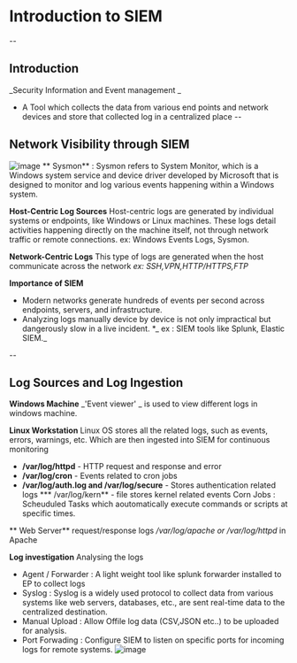 
# Introduction to SIEM

--
## Introduction
_Security Information and Event management _
* A Tool which collects the data from various end points and network devices and store that collected log in a centralized place
 --
 ## Network Visibility through SIEM 
  ![image](https://github.com/user-attachments/assets/0d7fcad2-095e-4bcb-8303-8c20f7211dff)
** Sysmon** : Sysmon refers to System Monitor, which is a Windows system service and device driver developed by Microsoft that is designed to monitor and log various events happening within a Windows system.

**Host-Centric Log Sources** 
Host-centric logs are generated by individual systems or endpoints, like Windows or Linux machines. These logs detail activities happening directly on the machine itself, not through network traffic or remote connections.
ex: Windows Events Logs, Sysmon.

**Network-Centric Logs**
This type of logs are generated when the host communicate across the network
_ex: SSH,VPN,HTTP/HTTPS,FTP_

**Importance of SIEM**
* Modern networks generate hundreds of events per second across endpoints, servers, and infrastructure.
* Analyzing logs manually device by device is not only impractical but dangerously slow in a live incident.
*_ ex : SIEM tools like Splunk, Elastic SIEM._

--
## Log Sources and Log Ingestion

**Windows Machine**
_'Event viewer' _ is used to view different logs in windows machine.


**Linux Workstation**
Linux OS stores all the related logs, such as events, errors, warnings, etc. Which are then ingested into SIEM for continuous monitoring

* **/var/log/httpd** - HTTP request and response and error
* **/var/log/cron** - Events related to cron jobs
* **/var/log/auth.log and /var/log/secure** - Stores authentication related logs
*** /var/log/kern** - file stores kernel related events
  Corn Jobs : Scheuduled Tasks which aoutomatically execute commands or scripts at specific times.

 ** Web Server**
 request/response logs 
 _/var/log/apache or /var/log/httpd_ in Apache

 **Log investigation**
 Analysing the logs
 * Agent / Forwarder : A light weight tool like splunk forwarder installed to EP to collect logs
 * Syslog : Syslog is a widely used protocol to collect data from various systems like web servers, databases, etc., are sent real-time data to the centralized destination.
 * Manual Upload : Allow Offile log data (CSV,JSON etc..) to be uploaded for analysis.
 * Port Forwading : Configure SIEM to listen on specific ports for incoming logs for remote systems.
   ![image](https://github.com/user-attachments/assets/b8d8fa55-5192-4624-88e2-5a0c36267677)
   

 
 
 
  
